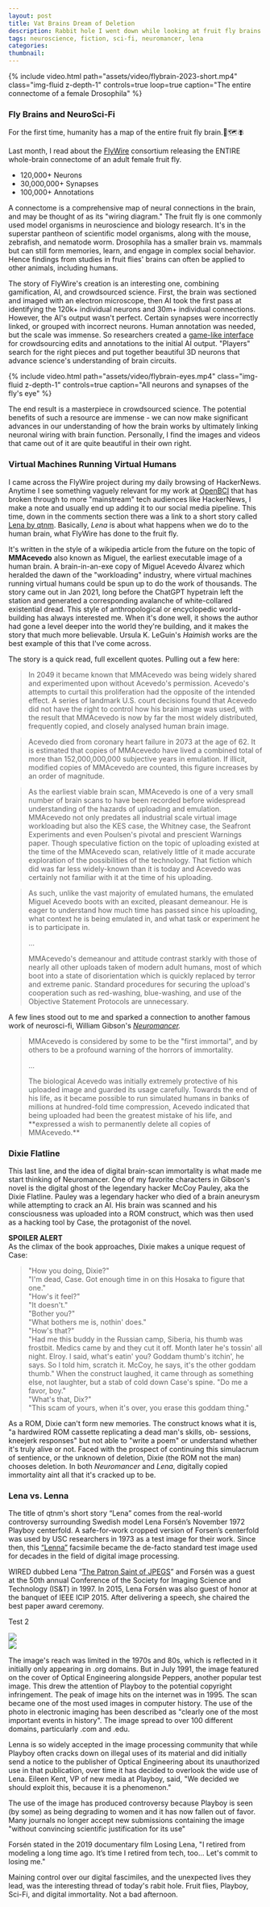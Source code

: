 ```yaml
---
layout: post
title: Vat Brains Dream of Deletion
description: Rabbit hole I went down while looking at fruit fly brains
tags: neuroscience, fiction, sci-fi, neuromancer, lena
categories: 
thumbnail: 
---
```


{% include video.html path="assets/video/flybrain-2023-short.mp4" class="img-fluid z-depth-1" controls=true loop=true caption="The entire connectome of a female Drosophila" %} 

### Fly Brains and NeuroSci-Fi
For the first time, humanity has a map of the entire fruit fly brain.:brain::world_map::fly:

Last month, I read about the [FlyWire](flywire.ai) consortium releasing the ENTIRE whole-brain connectome of an adult female fruit fly.

- 120,000+ Neurons
- 30,000,000+ Synapses
- 100,000+ Annotations

A connectome is a comprehensive map of neural connections in the brain, and may be thought of as its "wiring diagram." The fruit fly is one commonly used model organisms in neuroscience and biology research. It's in the superstar pantheon of scientific model organisms, along with the mouse, zebrafish, and nematode worm. Drosophila has a smaller brain vs. mammals but can still form memories, learn, and engage in complex social behavior. Hence findings from studies in fruit flies' brains can often be applied to other animals, including humans. 

The story of FlyWire's creation is an interesting one, combining gamification, AI, and crowdsourced science. First, the brain was sectioned and imaged with an electron microscope, then AI took the first pass at identifying the 120k+ individual neurons and 30m+ individual connections. However, the AI's output wasn't perfect. Certain synapses were incorrectly linked, or grouped with incorrect neurons. Human annotation was needed, but the scale was immense. So researchers created a [game-like interface](http://edit.flywire.ai) for crowdsourcing edits and annotations to the initial AI output. "Players" search for the right pieces and put together beautiful 3D neurons that advance science's understanding of brain circuits.

{% include video.html path="assets/video/flybrain-eyes.mp4" class="img-fluid z-depth-1" controls=true caption="All neurons and synapses of the fly's eye" %}

The end result is a masterpiece in crowdsourced science. The potential benefits of such a resource are immense - we can now make significant advances in our understanding of how the brain works by ultimately linking neuronal wiring with brain function. Personally, I find the images and videos that came out of it are quite beautiful in their own right. 

### Virtual Machines Running Virtual Humans

I came across the FlyWire project during my daily browsing of HackerNews. Anytime I see something vaguely relevant for my work at [OpenBCI](https://openbci.com) that has broken through to more "mainstream" tech audiences like HackerNews, I make a note and usually end up adding it to our social media pipeline. This time, down in the comments section there was a link to a short story called [Lena by qtnm](https://qntm.org/mmacevedo). Basically, *Lena* is about what happens when we do to the human brain, what FlyWire has done to the fruit fly. 

It's written in the style of a wikipedia article from the future on the topic of **MMAcevedo** also known as Miguel, the earliest executable image of a human brain. A brain-in-an-exe copy of Miguel Acevedo Álvarez which heralded the dawn of the "workloading" industry, where virtual machines running virtual humans could be spun up to do the work of thousands. The story came out in Jan 2021, long before the ChatGPT hypetrain left the station and generated a corresponding avalanche of white-collared existential dread. This style of anthropological or encyclopedic world-building has always interested me. When it's done well, it shows the author had gone a level deeper into the world they're building, and it makes the story that much more believable. Ursula K. LeGuin's *Haimish* works are the best example of this that I've come across. 

The story is a quick read, full excellent quotes. Pulling out a few here:

>  In 2049 it became known that MMAcevedo was being widely shared and experimented upon without Acevedo's permission. Acevedo's attempts to curtail this proliferation had the opposite of the intended effect. A series of landmark U.S. court decisions found that Acevedo did not have the right to control how his brain image was used, with the result that MMAcevedo is now by far the most widely distributed, frequently copied, and closely analysed human brain image.

>Acevedo died from coronary heart failure in 2073 at the age of 62. It is estimated that copies of MMAcevedo have lived a combined total of more than 152,000,000,000 subjective years in emulation. If illicit, modified copies of MMAcevedo are counted, this figure increases by an order of magnitude.

>As the earliest viable brain scan, MMAcevedo is one of a very small number of brain scans to have been recorded before widespread understanding of the hazards of uploading and emulation. MMAcevedo not only predates all industrial scale virtual image workloading but also the KES case, the Whitney case, the Seafront Experiments and even Poulsen's pivotal and prescient Warnings paper. Though speculative fiction on the topic of uploading existed at the time of the MMAcevedo scan, relatively little of it made accurate exploration of the possibilities of the technology. That fiction which did was far less widely-known than it is today and Acevedo was certainly not familiar with it at the time of his uploading.

>As such, unlike the vast majority of emulated humans, the emulated Miguel Acevedo boots with an excited, pleasant demeanour. He is eager to understand how much time has passed since his uploading, what context he is being emulated in, and what task or experiment he is to participate in. 
><p>...</p>
>MMAcevedo's demeanour and attitude contrast starkly with those of nearly all other uploads taken of modern adult humans, most of which boot into a state of disorientation which is quickly replaced by terror and extreme panic. Standard procedures for securing the upload's cooperation such as red-washing, blue-washing, and use of the Objective Statement Protocols are unnecessary.

A few lines stood out to me and sparked a connection to another famous work of neurosci-fi, William Gibson's *[Neuromancer](https://en.wikipedia.org/wiki/Neuromancer).*

>MMAcevedo is considered by some to be the "first immortal", and by others to be a profound warning of the horrors of immortality.
><p>...</p>
>The biological Acevedo was initially extremely protective of his uploaded image and guarded its usage carefully. Towards the end of his life, as it became possible to run simulated humans in banks of millions at hundred-fold time compression, Acevedo indicated that being uploaded had been the greatest mistake of his life, and **expressed a wish to permanently delete all copies of MMAcevedo.**

### Dixie Flatline

This last line, and the idea of digital brain-scan immortality is what made me start thinking of Neuromancer. One of my favorite characters in Gibson's novel is the digital ghost of the legendary hacker McCoy Pauley, aka the Dixie Flatline. Pauley was a legendary hacker who died of a brain aneurysm while attempting to crack an AI. His brain was scanned and his consciousness was uploaded into a ROM construct, which was then used as a hacking tool by Case, the protagonist of the novel.

**SPOILER ALERT**<br/>
As the climax of the book approaches, Dixie makes a unique request of Case:

>"How you doing, Dixie?"<br/>
>"I'm dead, Case. Got enough time in on this Hosaka to
figure that one."<br/>
>"How's it feel?"<br/>
>"It doesn't."<br/>
>"Bother you?"<br/>
>"What bothers me is, nothin' does."<br/>
>"How's that?"<br/>
>"Had me this buddy in the Russian camp, Siberia, his thumb
was frostbit. Medics came by and they cut it off. Month later
he's tossin' all night. Elroy. l said, what's eatin' you? Goddam
thumb's itchin', he says. So l told him, scratch it. McCoy, he
says, it's the other goddam thumb." When the construct laughed,
it came through as something else, not laughter, but a stab of
cold down Case's spine. "Do me a favor, boy."<br/>
>"What's that, Dix?"<br/>
>"This scam of yours, when it's over, you erase this goddam
thing."

As a ROM, Dixie can't form new memories. The construct knows what it is, "a hardwired ROM cassette replicating a dead man's skills, ob-
sessions, kneejerk responses" but not able to "write a poem" or understand whether it's truly alive or not. Faced with the prospect of continuing this simulacrum of sentience, or the unknown of deletion, Dixie (the ROM not the man) chooses deletion. In both *Neuromancer* and *Lena*, digitally copied immortality aint all that it's cracked up to be.

### Lena vs. Lenna

The title of qtnm's short story “Lena” comes from the real-world controversy surrounding Swedish model Lena Forsén’s November 1972 Playboy centerfold. A safe-for-work cropped version of Forsen’s centerfold was used by USC researchers in 1973 as a test image for their work. Since then, this [“Lenna”](https://en.wikipedia.org/wiki/Lenna) facsimile became the de-facto standard test image used for decades in the field of digital image processing. 

WIRED dubbed Lena “[The Patron Saint of JPEGS](https://www.wired.com/story/finding-lena-the-patron-saint-of-jpegs/)” and Forsén was a guest at the 50th annual Conference of the Society for Imaging Science and Technology (IS&T) in 1997. In 2015, Lena Forsén was also guest of honor at the banquet of IEEE ICIP 2015. After delivering a speech, she chaired the best paper award ceremony.


Test 2

<div class="row">
      <div class="col-sm mt-3">
            <a  href="{{ site.url }}/assets/img/Lenna_Test-Img_1973.png" 
                  data-lightbox="lena-1" 
                  data-title="Lenna the Test Image">
            <img 
                  src="{{ site.url }}/assets/img/Lenna_Test-Img_1973.png" 
                  class="img-fluid"
            />
            </a>
      </div>
      <div class="col-sm mt-3">
            <a  href="{{ site.url }}/assets/img/Lena04.webp" 
                  data-lightbox="lena-1" 
                  data-title="Lena Herself">
            <img 
                  src="{{ site.url }}/assets/img/Lena04.webp" 
                  class="img-fluid"
            />
            </a>
      </div>
</div>


The image's reach was limited in the 1970s and 80s, which is reflected in it initially only appearing in .org domains. But in July 1991, the image featured on the cover of Optical Engineering alongside Peppers, another popular test image. This drew the attention of Playboy to the potential copyright infringement. The peak of image hits on the internet was in 1995. The scan became one of the most used images in computer history. The use of the photo in electronic imaging has been described as "clearly one of the most important events in history". The image spread to over 100 different domains, particularly .com and .edu.

Lenna is so widely accepted in the image processing community that while Playboy often cracks down on illegal uses of its material and did initially send a notice to the publisher of Optical Engineering about its unauthorized use in that publication, over time it has decided to overlook the wide use of Lena. Eileen Kent, VP of new media at Playboy, said, "We decided we should exploit this, because it is a phenomenon."

The use of the image has produced controversy because Playboy is seen (by some) as being degrading to women and it has now fallen out of favor. Many journals no longer accept new submissions containing the image "without convincing scientific justification for its use"

Forsén stated in the 2019 documentary film Losing Lena, "I retired from modeling a long time ago. It’s time I retired from tech, too... Let's commit to losing me."

Maining control over our digital fascimiles, and the unexpected lives they lead, was the interesting thread of today's rabit hole. Fruit flies, Playboy, Sci-Fi, and digital immortality. Not a bad afternoon. 




